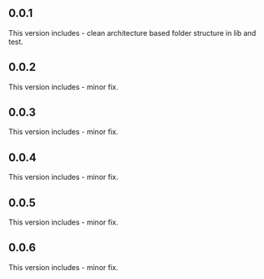 ## 0.0.1
This version includes - clean architecture based folder structure in lib and test.

## 0.0.2
This version includes - minor fix.

## 0.0.3
This version includes - minor fix.

## 0.0.4
This version includes - minor fix.

## 0.0.5
This version includes - minor fix.

## 0.0.6
This version includes - minor fix.